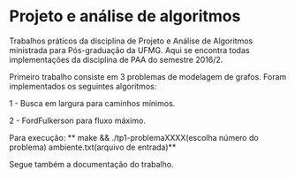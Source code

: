 # Projeto e análise de algoritmos

Trabalhos práticos da disciplina de Projeto e Análise de Algoritmos ministrada para Pós-graduação da UFMG.
Aqui se encontra todas implementações da disciplina de PAA do semestre 2016/2.

Primeiro trabalho consiste em 3 problemas de modelagem de grafos. Foram implementados os seguintes algoritmos:
  
  1 - Busca em largura para caminhos mínimos.
  
  
  2 - FordFulkerson para fluxo máximo.

Para execução:
  ** make && ./tp1-problemaXXXX(escolha número do problema) ambiente.txt(arquivo de entrada)**
  
  
Segue também a documentação do trabalho.
